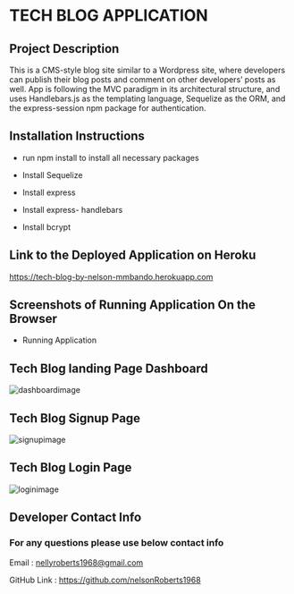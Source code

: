 # TECH BLOG APPLICATION

## Project Description

This is a CMS-style blog site similar to a Wordpress site, where developers can publish their 
blog posts and comment on other developers’ posts as well. App is following the MVC paradigm in its 
architectural structure, and uses Handlebars.js as the templating language, Sequelize as the ORM, 
and the express-session npm package for authentication.

## Installation Instructions

* run npm install to install all necessary packages

* Install Sequelize

* Install express

* Install express- handlebars

* Install bcrypt


## Link to the Deployed Application on Heroku

https://tech-blog-by-nelson-mmbando.herokuapp.com


## Screenshots of Running Application On the Browser

* Running Application 

## Tech Blog  landing Page Dashboard
![dashboardimage](https://user-images.githubusercontent.com/16344305/155254384-174b783a-5b9c-4f17-b766-35947dc861d0.png)


## Tech Blog Signup Page
![signupimage](https://user-images.githubusercontent.com/16344305/155254502-ea4fd10d-be05-4da1-9820-fceb06b71b8e.png)


## Tech Blog Login Page
![loginimage](https://user-images.githubusercontent.com/16344305/155254578-c3942b7c-c592-4b13-bbcb-f1542de6cf63.png)


## Developer Contact Info
### For any questions please use below contact info

Email :  nellyroberts1968@gmail.com

GitHub Link : https://github.com/nelsonRoberts1968












